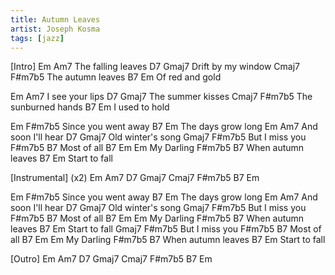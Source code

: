 ```yaml
---
title: Autumn Leaves
artist: Joseph Kosma
tags: [jazz]
---
```


[Intro]
Em             Am7
   The falling leaves
D7             Gmaj7
   Drift by my window
Cmaj7         F#m7b5
   The autumn leaves
B7           Em
   Of red and gold
 
 
Em             Am7
   I see your lips
D7             Gmaj7
   The summer kisses
Cmaj7          F#m7b5
   The sunburned hands
B7           Em
   I used to hold
 
 
Em           F#m7b5
   Since you went away
B7              Em
   The days grow long
Em               Am7
   And soon I'll hear
D7              Gmaj7
   Old winter's song
Gmaj7        F#m7b5
   But I miss you
F#m7b5      B7
   Most of all
B7   Em      Em
   My Darling
F#m7b5            B7
   When autumn leaves
B7         Em
   Start to fall
 
 
[Instrumental] (x2)
Em            Am7
D7            Gmaj7
Cmaj7         F#m7b5
B7           Em
 
 
Em           F#m7b5
   Since you went away
B7              Em
   The days grow long
Em               Am7
   And soon I'll hear
D7              Gmaj7
   Old winter's song
Gmaj7        F#m7b5
   But I miss you
F#m7b5      B7
   Most of all
B7   Em      Em
   My Darling
F#m7b5            B7
   When autumn leaves
B7         Em
   Start to fall
Gmaj7        F#m7b5
   But I miss you
F#m7b5      B7
   Most of all
B7   Em      Em
   My Darling
F#m7b5            B7
   When autumn leaves
B7         Em
   Start to fall
 
 
[Outro]
Em            Am7
D7            Gmaj7
Cmaj7         F#m7b5
B7           Em